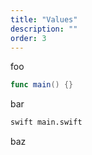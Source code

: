 ```yaml
---
title: "Values"
description: ""
order: 3
---
```



foo

```swift
func main() {}
```

bar

```sh
swift main.swift
```

baz
